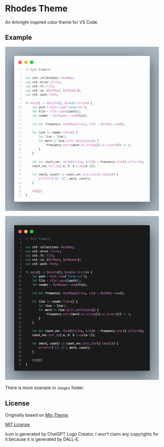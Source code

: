 # Rhodes Theme

An Arknight inspired color theme for VS Code.

## Example

![rust light](./images/light_rust.png)

![rust dark](./images/dark_rust.png)

There is more example in `images` folder.

## License

Originally based on [Min Theme](https://marketplace.visualstudio.com/items?itemName=miguelsolorio.min-theme).

[MIT License](LICENSE)

Icon is generated by ChatGPT Logo Creator, I won't claim any copyrights for it because it is generated by DALL-E.